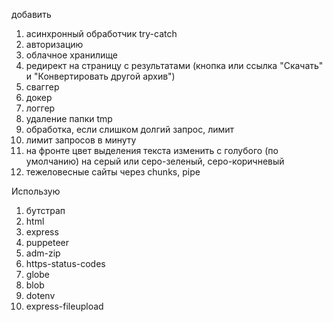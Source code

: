 добавить

1. асинхронный обработчик try-catch
2. авторизацию
3. облачное хранилище
4. редирект на страницу с результатами (кнопка или ссылка "Скачать" и "Конвертировать другой архив")
5. сваггер
6. докер
7. логгер
8. удаление папки tmp
9. обработка, если слишком долгий запрос, лимит
10. лимит запросов в минуту
11. на фронте цвет выделения текста изменить с голубого (по умолчанию) на серый или серо-зеленый, серо-коричневый
12. тежеловесные сайты через chunks, pipe

Использую

1. бутстрап
2. html
3. express
4. puppeteer
5. adm-zip
6. https-status-codes
7. globe
8. blob
9. dotenv
10. express-fileupload
